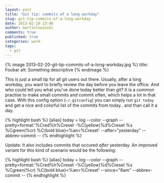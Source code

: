 ```yaml
---
layout: post
title: "Git tip: commits of a long workday"
slug: git-tip-commits-of-a-long-workday
date: 2013-02-20 23:46
author: martinlowinski
comments: true
published: true
categories: work
tags:
  - git
---
```


{% image 2013-02-20-git-tip-commits-of-a-long-workday.jpg %}
  title: Foobar
  alt: Something descriptive
{% endimage %}

This is just a small tip for all git users out there. Usually, after a long workday, you want to briefly review the day before you leave the office. And who could tell you what you've done today better than git? It is a common practise to make small commits and commit often, which helps a lot in that case. With this config option (`~/.gitconfig`) you can simply run `git today` and get a nice and colorful list of the commits from today.. and than call it a day.

{% highlight bash %}
[alias]
  today = log --color --graph --pretty=format:'%Cred%h%Creset -%C(yellow)%d%Creset %s %Cgreen(%cr) %C(bold blue)<%an>%Creset' --after="yesterday" --abbrev-commit --
{% endhighlight %}

Update: It also includes commits that occured _after_ yesterday. An improved variant for this kind of scenario would be the following:

{% highlight bash %}
[alias]
  today = log --color --graph --pretty=format:'%Cred%h%Creset -%C(yellow)%d%Creset %s %Cgreen(%cr) %C(bold blue)<%an>%Creset' --since="6am" --abbrev-commit --
{% endhighlight %}
